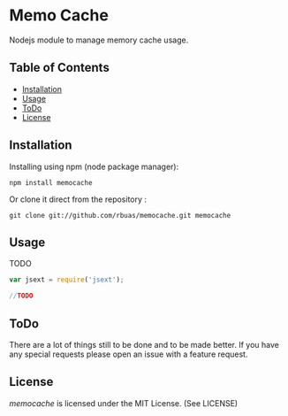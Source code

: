 # Memo Cache

Nodejs module to manage memory cache usage.

## Table of Contents

 * [Installation](#installation)
 * [Usage](#usage)
 * [ToDo](#todo)
 * [License](#license)

## Installation

Installing using npm (node package manager):

    npm install memocache

Or clone it direct from the repository :

    git clone git://github.com/rbuas/memocache.git memocache

## Usage

TODO

```javascript
var jsext = require('jsext');

//TODO
```

## ToDo

There are a lot of things still to be done and to be made better. If you have any special requests please open an issue with a feature request.

## License

_memocache_ is licensed under the MIT License. (See LICENSE)